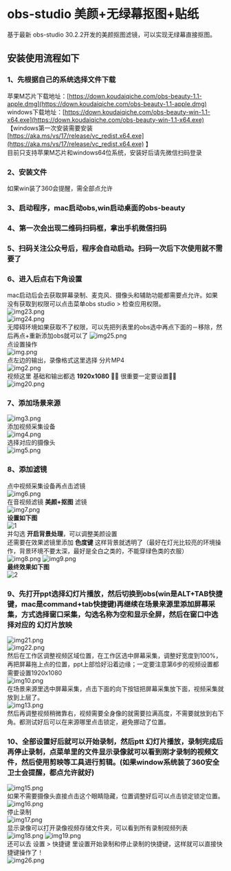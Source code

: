 # obs-studio 美颜+无绿幕抠图+贴纸
基于最新 obs-studio 30.2.2开发的美颜抠图滤镜，可以实现无绿幕直接抠图。<br>

## 安装使用流程如下<br>
### 1、先根据自己的系统选择文件下载<br>
苹果M芯片下载地址：[https://down.koudaiqiche.com/obs-beauty-1.1-apple.dmg](https://down.koudaiqiche.com/obs-beauty-1.1-apple.dmg)<br>
windows下载地址：[https://down.koudaiqiche.com/obs-beauty-win-1.1-x64.exe](https://down.koudaiqiche.com/obs-beauty-win-1.1-x64.exe)<br>
【windows第一次安装需要安装 [https://aka.ms/vs/17/release/vc_redist.x64.exe](https://aka.ms/vs/17/release/vc_redist.x64.exe) 】<br>
目前只支持苹果M芯片和windows64位系统，安装好后请先微信扫码登录<br>
### 2、安装文件<br>
如果win装了360会提醒，需全部点允许<br>
### 3、启动程序，mac启动obs,win启动桌面的obs-beauty<br>
### 4、第一次会出现二维码扫码框，拿出手机微信扫码<br>
### 5、扫码关注公众号后，程序会自动启动。扫码一次后下次使用就不需要了<br>
### 6、进入后点右下角设置<br>
mac启动后会去获取屏幕录制、麦克风、摄像头和辅助功能都需要点允许。如果没有获取到权限可以点击菜单obs studio > 检查应用权限。<br>
![img23.png](assets/img23.png)<br>
![img24.png](assets/img24.png)<br>
无障碍环境如果获取不了权限，可以先把列表里的obs选中再点下面的－移除，然后再点+重新添加obs就可以了
![img25.png](assets/img25.png)<br>
点设置操作<br>
![img.png](assets/img.png)<br>
点左边的输出，录像格式这里选择 分片MP4<br>
![img2.png](assets/img2.png)<br>
视频这里 基础和输出都选 **1920x1080** 🌟🌟 很重要一定要设置🌟🌟<br>
![img20.png](assets/img20.png)<br>
### 7、添加场景来源<br>
![img3.png](assets/img3.png)<br>
添加视频采集设备<br>
![img4.png](assets/img4.png)<br>
选择对应的摄像头<br>
![img5.png](assets/img5.png)
### 8、添加滤镜<br>
点中视频采集设备再点击滤镜<br>
![img6.png](assets/img6.png)<br>
在音视频滤镜  **美颜+抠图** 滤镜<br>
![img7.png](assets/img7.png)<br>
**设置如下图**<br>
![1](assets/1.jpg)<br>
并勾选 **开启背景处理**，可以调整美颜设置<br>
还需要在效果滤镜里添加 **色度键**  这样背景就透明了（最好在灯光比较亮的环境操作，背景环境不要太深，最好是全白之类的，不能穿绿色类的衣服）<br>
![img8.png](assets/img8.png) ![img9.png](assets/img9.png)<br>
**最终效果如下图**<br>
![2](assets/2.jpg)<br>
### 9、先打开ppt选择幻灯片播放，然后切换到obs(win是ALT+TAB快捷键，mac是command+tab快捷键)再继续在场景来源里添加屏幕采集，方式选择窗口采集，勾选名称为空和显示全屏，然后在窗口中选择对应的 幻灯片放映<br>
![img21.png](assets/img21.png)<br>
![img22.png](assets/img22.png)<br>
然后在工作区调整视频区域位置，在工作区选中屏幕采集，调整好宽度到100%，再把屏幕拖上点的位置，ppt上部恰好沿着边缘；一定要注意第6步的视频设置都需要设置1920x1080<br>
![img10.png](assets/img10.png)<br>
在场景来源里选中屏幕采集，点击下面的向下按钮把屏幕采集放下面，视频采集就放到上层了。<br>
![img13.png](assets/img13.png)<br>
然后再调整视频稍微靠右，视频需要全身像的就需要拉满高度，不需要就放到右下角。都测试好后可以在来源哪里点击锁定，避免挪动了位置。<br>
### 10、全部设置好后就可以开始录制，然后ptt 幻灯片播放，录制完成后再停止录制，点菜单里的文件显示录像就可以看到刚才录制的视频文件，然后使用剪映等工具进行剪辑。(如果window系统装了360安全卫士会提醒，都点允许就好)<br>
![img15.png](assets/img15.png)<br>
如果不需要摄像头直接点击这个眼睛隐藏，位置调整好后可以点击锁定锁定位置。<br>
![img16.png](assets/img16.png)<br>
停止录制<br>
![img17.png](assets/img17.png)<br>
显示录像可以打开录像视频存储文件夹，可以看到所有录制视频列表<br>
![img18.png](assets/img18.png)
![img19.png](assets/img19.png)<br>
还可以去 设置 > 快捷键 里设置开始录制和停止录制的快捷键，这样就可以直接快捷键操作了！<br>
![img26.png](assets/img26.png)<br>

